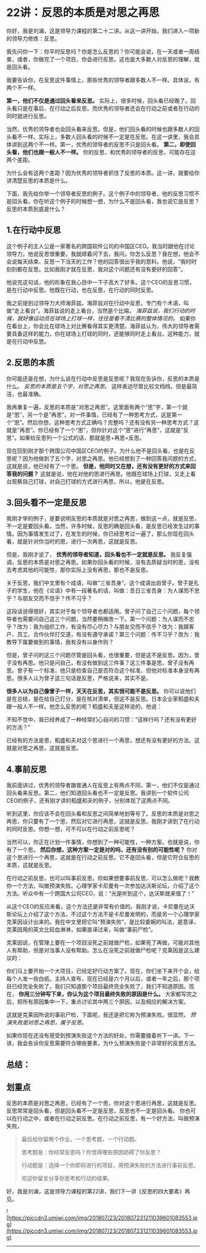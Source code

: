 # 22讲：反思的本质是对思之再思

你好，我是刘澜，这是领导力课程的第二十二讲。从这一讲开始，我们进入一项新的领导力修炼：反思。

我先问你一下：你平时反思吗？你是怎么反思的？你可能会说，在一天或者一周结束，或者，你做完了一个项目，你会进行反思。这也是大多数人对反思的理解，就是回头看。

我要告诉你，在反思这件事情上，那些优秀的领导者跟多数人不一样。具体说，有两个不一样。

 **第一，他们不仅是通过回头看来反思。** 实际上，很多时候，回头看已经晚了。回头看只是在事后、在行动之后反思。而优秀的领导者还会在行动之前或者在行动的同时就进行反思。

当然，优秀的领导者也会回头看来反思。但是，他们回头看的时候也跟多数人的回头看不一样。实际上，多数人回头看的时候不一定是在反思。在这一讲里，我会具体讲到这两个不一样。第一，优秀的领导者的反思不只是回头看。 **第二，即使回头看，他们也跟一般人不一样。** 你的反思，和优秀的领导者的反思，可能存在这两个差距。

为什么会有这两个差距？因为优秀的领导者抓住了反思的本质。这一讲，就要给你讲清楚反思的本质是什么。

下面，我先给你举一个领导者反思的例子。这个例子中的领导者，他的反思习惯不是回头看。你在听这个例子的时候想一想，为什么不是回头看，我也说它是反思？反思的本质到底是什么？

## 1.在行动中反思

这个例子的主人公是一家著名的跨国软件公司的中国区CEO。我当时跟他在讨论领导力，他说反思很重要。我就顺着问下去，我问，你怎么反思？我在想，他会不会说每天结束、反思一下当天的工作？他的回答很出乎我的意料。他说，“我时时刻刻都在反思。比如我刚才就在反思，我对这个问题还有没有更好的回答”。

他说完这句话，他的形象在我心目中一下子高大了好多。这个CEO的反思习惯，是在行动中反思。他既在行动，也在反思，在行动的同时反思。

我之前提到过领导力大师海菲兹。海菲兹对在行动中反思，专门有个术语，叫做“走上看台”。海菲兹说的走上看台，当然是个比喻。 *海菲兹说，我们行动的时候，就好像运动员在球场上打球一样，往往是看不清比赛的整体情况的。* 如果你在看台上，你会比在球场上对比赛看得其实更清楚。海菲兹认为，伟大的领导者需要具备这样的能力，你在球场上打球的同时，还能够同时走上看台。这种能力，就是在行动中反思。

## 2.反思的本质

你可能还是在想，为什么说在行动中反思是反思呢？我现在告诉你，反思的本质是什么。 *反思的本质是五个字，对思之再思。* 这样表述尽管比较文绉绉，但是最简洁，也最准确。

我再重复一遍，反思的本质是“对思之再思”。这里面有两个“思”字，第一个就是“思”，另一个是“再思”。对一件事情，已经有了一种思考方式，这是第一个“思”。然后你想，这种思考方式正确吗？完整吗？还有没有另一种思考方式？这就是“再思”。你已经有了一个“思”，但你针对这个“思”进行“再思”，这就是“反思”。如果给反思列一个公式的话，那就是思+再思=反思。

现在回到刚才那个跨国公司中国区CEO的例子。为什么他不是回头看，也是在反思呢？因为他做到了五个字，对思之再思。他已经想到了一种回答我问题的方式，这就是说，他已经有了一个思。 **但是，他同时又在想，还有没有更好的方式来回答我的问题？** 这就是说，他在对他的思进行再思。他既在球场上打球，又走上看台观察自己打球，对自己打球的方式进行再思，所以，他是在反思。

## 3.回头看不一定是反思

我刚才举的例子，是要说明反思的本质就是对思之再思，做到这一点，就是反思，不一定是要回头看。当然，许多时候，反思的确是回头看，是反思已经发生过的事情。因为事情发生过了，在发生的时候，你已经思考过一遍了，那么你现在回头看，就是针对你当时的思，进行一次再思，这就是反思。

但是，我刚才说了， **优秀的领导者知道，回头看也不一定就是反思。** 我反复强调，反思的本质是对思之再思。如果你回头看的时候，没有去质疑当时的思，没有去考虑其他的可能性，那你实际上没有再思，那也不是反思。

关于反思，我们中文里有个成语，叫做“三省吾身”。这个成语出自曾子。曾子是孔子的学生，他在《论语》中有一段著名的话，叫做：吾日三省吾身：为人谋而不忠乎？与朋友交而不信乎？传不习乎？

这段话说得很好，其实对于每个领导者也都适用。曾子问了自己三个问题，每个领导者也需要问自己这三个问题，当然要稍微改一下。第一个问题：为人谋而不忠乎？改为：我为组织工作，有没有尽心尽力？与朋友交而不信乎？改为：我跟客户、员工、合作伙伴打交道，有没有遵守承诺？第三个问题：传不习乎？改为：我教导下属要做到的事情，我有没有以身作则？

但是，曾子问的这三个问题尽管是回头看，也很重要，但是这不是反思。因为，曾子没有再思。他只是问自己，有没有做到这三件事？这三件事是思，曾子没有再思。曾子有一个标准，他只是检查自己是否符合这个标准，但他对标准本身没有再思。很多人认为曾子这三句话是反思，严格说来，其实不是。

 **很多人以为自己像曾子一样，天天在反思，其实很可能不是反思。** 你可以说他们是在总结，是在给自己打分，是在核对清单，但这不是反思。日本企业家稻盛和夫跟一般人不一样。他怎么反思的呢？稻盛和夫是这样说的，他说：

不知不觉中，我已经养成了一种经常扪心自问的习惯：“这样行吗？还有没有更好的方法？”

已经有的方法是思，稻盛和夫对这个思进行一个再思，想还有没有更好的方法。这就是对思之再思，这就是反思。

## 4.事前反思

我前面讲过，优秀的领导者跟普通人在反思上有两点不同，第一，他们不仅是通过回头看来反思。第二，他们知道回头看也不一定是反思。我讲到一个软件公司CEO的例子，还有刚才讲的稻盛和夫的例子，分别体现了这两点不同。

听到这里，你应该不会在回头看和反思之间简单地划等号了。反思的本质是对思之再思，你只要有了一个思，然后对它进行再思，这就是反思。我刚才讲到了在行动的同时反思。你想一想，可不可以在行动之前反思呢？

当然可以，你正在计划一件事情，你想到了一种可能性，一种方案。也就是说，你有了一个思。 **然后你想，这种方案一定是对的吗，还有没有别的可能性呢？** 你对这个思进行一个再思，这就是在行动之前反思。它不是回头看，但是它符合反思的本质，这就是反思。

在行动之前反思，也可以叫事前反思。你如果想要事前反思，可以怎么做呢？我教你一个方法，叫做预演失败。心理学家卡尼曼有一次参加达沃斯论坛，介绍了这个方法。听众中有一个跨国大公司CEO，说：“光是听到这个，达沃斯就来值了！”

从这个CEO的反应来看，这个方法还是非常有价值的。我刚才说，卡尼曼在达沃斯论坛上介绍了这个方法，不过这个方法不是卡尼曼发明的，而是另一个心理学家克莱因设计出来的。我在中文里把它叫“预演失败”，是比较委婉的叫法，是意译，克莱因用的英文比较血淋淋，如果直译过来，叫做“事前尸检”。

克莱因说，在管理上要在一个项目没死之前就做尸检，如果死了再做，可能对其他人有帮助，但是对当事人没有帮助。怎么在没死之前就做尸检呢？克莱因是这么建议的：

你们马上要开始一个大项目，已经定好行动方案了。现在，你们坐下来开个会，给每个人发一些白纸。主持人宣布，现在已经是六个月以后，或者一年之后，那个项目已经完全失败了。我们只知道那个项目最终完全失败了，我们不知道原因。现在， **你用三分钟写下来，你认为这个项目最终失败的原因是什么。** 大家都写完之后，把所有原因集中一下，重点讨论其中两三个原因，以及相应的解决方案。

这就是克莱因所说的事前尸检，下面呢，我还是把它称为预演失败。很显然， *预演失败是对思之再思，属于反思。*

如果你现在还没有感受到预演失败这个方法的好处，你需要接着听下一讲。下一讲，我会告诉你反思需要符合哪些要素，为什么预演失败是个非常好的反思方法。

## 总结：

## 划重点

反思的本质是对思之再思，已经有了一个思，你对这个思进行再思，这就是反思。
反思常常是回头看，但是回头看不一定是反思，反思也不一定是回头看。
你也可以在行动之中，或者在行动之前反思。在行动之前反思，有一个好方法，叫做预演失败。

> 最后给你留两个作业，一个思考题，一个行动题。
> 
> 思考题是：你经常反思吗？你觉得哪些原因妨碍了你反思？
> 
> 行动题是：选择一个你即将进行的项目，用预演失败的方法进行事前反思。
> 
> 欢迎你留言分享你思考和行动的结果。

好，我是刘澜，这是领导力课程的第22讲，我们下一讲《反思的四大要素》再见。

![https://piccdn3.umiwi.com/img/201807/23/201807231211039601083553.jpg](https://piccdn3.umiwi.com/img/201807/23/201807231211039601083553.jpg)

---
